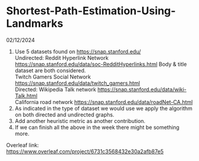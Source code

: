 # Shortest-Path-Estimation-Using-Landmarks

02/12/2024 
1. Use 5 datasets found on https://snap.stanford.edu/
<br /> Undirected: Reddit Hyperlink Network https://snap.stanford.edu/data/soc-RedditHyperlinks.html Body & title dataset are both considered.
<br />            Twitch Gamers Social Network https://snap.stanford.edu/data/twitch_gamers.html
<br /> Directed:  Wikipedia Talk network https://snap.stanford.edu/data/wiki-Talk.html
<br />           California road network https://snap.stanford.edu/data/roadNet-CA.html   
2. As indicated in the type of dataset we would use we apply the algorithm on both directed and undirected graphs.
3. Add another heuristic metric as another contribution.
4. If we can finish all the above in the week there might be something more.

Overleaf link: https://www.overleaf.com/project/6731c3568432e30a2afb87e5
